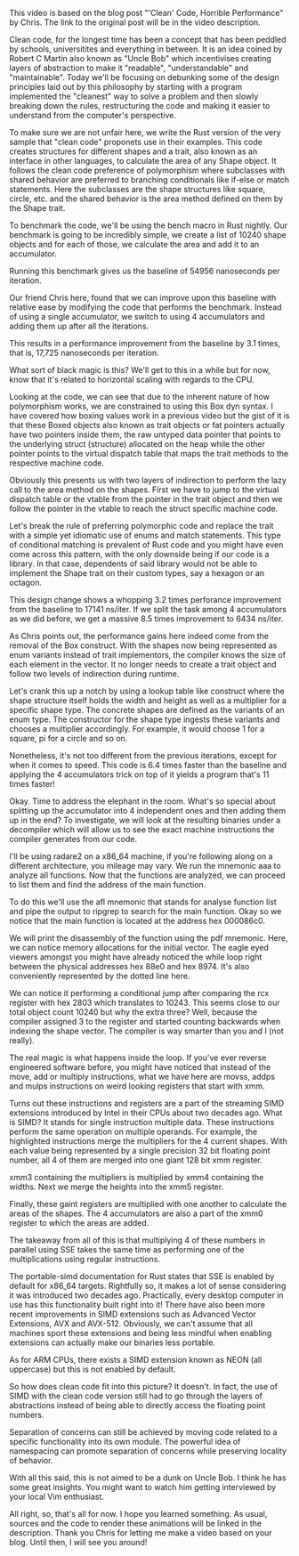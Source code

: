 This video is based on the blog post "'Clean' Code, Horrible Performance" by 
Chris. The link to the original post will be in the video description.

Clean code, for the longest time has been a concept that has been peddled 
by schools, universitites and everything in between. It is an idea coined by 
Robert C Martin also known as "Uncle Bob" which incentivises creating layers of 
abstraction to make it "readable", "understandable" and "maintainable". Today 
we'll be focusing on debunking some of the design principles laid out by this 
philosophy by starting with a program implemented the "cleanest" way to solve a problem and then slowly
breaking down the rules, restructuring the code and making it easier to understand from the computer's perspective.

To make sure we are not unfair here, we write the Rust version of the very sample that 
"clean code" proponets use in their examples. This code creates structures for 
different shapes and a trait, also known as an interface in other languages, to 
calculate the area of any Shape object. It follows the clean code preference of 
polymorphism where subclasses with shared behavior are preferred to branching 
conditionals like if-else or match statements. Here the subclasses are the shape 
structures like square, circle, etc. and the shared behavior is the area method 
defined on them by the Shape trait.

To benchmark the code, we'll be using the bench macro in Rust nightly. 
Our benchmark is going to be incredibly simple, we create a list of 10240 
shape objects and for each of those, we calculate the area and add it to an 
accumulator.

Running this benchmark gives us the baseline of 54956 nanoseconds per iteration.

Our friend Chris here, found that we can improve upon this baseline with relative 
ease by modifying the code that performs the benchmark. Instead of using a single accumulator, we switch to using 4 accumulators and adding them up after all the iterations.

This results in a performance improvement from the baseline by 3.1 times, that is, 17,725 nanoseconds per iteration.

What sort of black magic is this? We'll get to this in a while but for now, know 
that it's related to horizontal scaling with regards to the CPU.

Looking at the code, we can see that due to the inherent nature of how polymorphism works, we are constrained to using this Box dyn syntax. I have covered how boxing values work in a previous video but the gist of it is that these Boxed objects also known as trait objects or fat pointers actually have two pointers inside them, the raw untyped data pointer that points to the underlying 
struct (structure) allocated on the heap while the other pointer points to the virtual dispatch table that maps the trait methods to the respective machine code.

Obviously this presents us with two layers of indirection to perform the lazy 
call to the area method on the shapes. First we have to jump to the virtual dispatch table or the vtable from the pointer in the trait object and then we follow the 
pointer in the vtable to reach the struct specific machine code.

Let's break the rule of preferring polymorphic code and replace the trait 
with a simple yet idiomatic use of enums and match statements. This type of 
conditional matching is prevalent of Rust code and you might have even come across this pattern, with the only downside being if our code is a library. In that case, dependents of said 
library would not be able to implement the Shape trait on their custom types, say a hexagon or an octagon.

This design change shows a whopping 3.2 times perforance improvement from the 
baseline to 17141 ns/iter. If we split the task among 4 accumulators as we did 
before, we get a massive 8.5 times improvement to 6434 ns/iter.

As Chris points out, the performance gains here indeed come from the removal 
of the Box construct. With the shapes now being represented as enum variants 
instead of trait implementors, the compiler knows the size of each element in 
the vector. It no longer needs to create a trait object and follow two levels of 
indirection during runtime.

Let's crank this up a notch by using a lookup table like construct where the 
shape structure itself holds the width and height as well as a multiplier for a 
specific shape type. The concrete shapes are defined as the variants of an enum 
type. The constructor for the shape type ingests these variants and chooses a 
multiplier accordingly. For example, it would choose 1 for a square, pi for a 
circle and so on.

Nonetheless, it's not too different from the previous iterations, except for 
when it comes to speed. This code is 6.4 times faster than the baseline and 
applying the 4 accumulators trick on top of it yields a program that's 11 times 
faster!

Okay. Time to address the elephant in the room. What's so special about 
splitting up the accumulator into 4 independent ones and then adding them up in 
the end? To investigate, we will look at the resulting binaries under a decompiler which will allow us to see the exact machine instructions the compiler generates
from our code.

I'll be using radare2 on a x86_64 machine, if you're following along on a 
different architecture, you mileage may vary. We run the mnemonic aaa to 
analyze all functions. Now that the functions are analyzed, we can proceed to 
list them and find the address of the main function.

To do this we'll use the afl mnemonic that stands for analyse function list and 
pipe the output to ripgrep to search for the main function. Okay so we notice that the main function is located at the address hex 000086c0.

We will print the disassembly of the function using the pdf mnemonic. 
Here, we can notice memory allocations for the initial vector. The eagle eyed viewers amongst you might have already noticed the while loop right between the physical addresses hex 88e0 and hex 8974. It's also conveniently represented by the dotted line here.

We can notice it performing a conditional jump after comparing the rcx register 
with hex 2803 which translates to 10243. This seems close to our total object 
count 10240 but why the extra three? Well, because the compiler assigned 3 to the register and started counting backwards when indexing the shape vector. The compiler is way smarter than you and I (not really).

The real magic is what happens inside the loop. If you've ever reverse engineered 
software before, you might have noticed that instead of the move, add 
or multiply instructions, what we have here are movss, addps and 
mulps instructions on weird looking registers that start with xmm.

Turns out these instructions and registers are a part of the streaming SIMD 
extensions introduced by Intel in their CPUs about two decades ago. What 
is SIMD? It stands for single instruction multiple data. These instructions 
perform the same operation on multiple operands. For example, the highlighted instructions 
merge the multipliers for the 4 current shapes. With each value being 
represented by a single precision 32 bit floating point number, all 4 of them are merged into one giant 128 bit xmm register.

xmm3 containing the multipliers is multiplied by xmm4 containing the widths. Next we merge the heights into the xmm5 register.

Finally, these gaint registers are multiplied with one another to calculate the areas of 
the shapes. The 4 accumulators are also a part of the xmm0 register to which the areas are added.

The takeaway from all of this is that multiplying 4 of these numbers 
in parallel using SSE takes the same time as performing one of the multiplications 
using regular instructions.

The portable-simd documentation for Rust states that SSE is enabled by default 
for x86_64 targets. Rightfully so, it makes a lot of sense considering it was 
introduced two decades ago. Practically, every desktop computer in use has this 
functionality built right into it! There have also been more recent improvements 
in SIMD extensions such as Advanced Vector Extensions, AVX and AVX-512. 
Obviously, we can't assume that all machines sport these extensions and being 
less mindful when enabling extensions can actually make our binaries less portable.

As for ARM CPUs, there exists a SIMD extension known as NEON (all uppercase) but this is not enabled by default.

So how does clean code fit into this picture? It doesn't. In fact, the use of SIMD with the clean code version still had to go through the layers of 
abstractions instead of being able to directly access the floating point numbers.

Separation of concerns can still be achieved by moving code related to a 
specific functionality into its own module. The powerful idea of namespacing can 
promote separation of concerns while preserving locality of behavior.

With all this said, this is not aimed to be a dunk on Uncle Bob. I think he has some great insights. 
You might want to watch him getting interviewed by your local Vim enthusiast.

All right, so, that's all for now. I hope you learned something. As usual, sources and the 
code to render these animations will be linked in the description. Thank you Chris for letting me make a video based on your blog. Until then, I will see you around!
